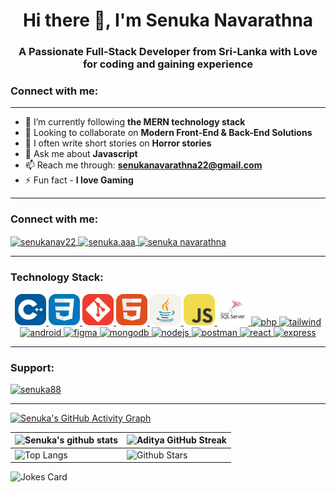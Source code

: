 <h1 align="center">Hi there 👋, I'm Senuka Navarathna</h1>
<h3 align="center">A Passionate Full-Stack Developer from Sri-Lanka with Love for coding and gaining experience</h3>

<h3 align="left">Connect with me:</h3>

---

- 🌱 I’m currently following **the MERN technology stack**  
- 🔭 Looking to collaborate on **Modern Front-End & Back-End Solutions**  
- 📝 I often write short stories on **Horror stories**  
- 💬 Ask me about **Javascript**  
- 📫 Reach me through: **senukanavarathna22@gmail.com**  
- ⚡ Fun fact - **I love Gaming**  

---

<h3 align="left">Connect with me:</h3>
<p align="left">
<a href="https://twitter.com/senukanav22" target="blank">
  <img align="center" src="https://raw.githubusercontent.com/rahuldkjain/github-profile-readme-generator/master/src/images/icons/Social/twitter.svg" alt="senukanav22" height="30" width="40" />
</a>
<a href="https://instagram.com/senuka.aaa" target="blank">
  <img align="center" src="https://raw.githubusercontent.com/rahuldkjain/github-profile-readme-generator/master/src/images/icons/Social/instagram.svg" alt="senuka.aaa" height="30" width="40" />
</a>
<a href="https://www.youtube.com/c/senuka navarathna" target="blank">
  <img align="center" src="https://raw.githubusercontent.com/rahuldkjain/github-profile-readme-generator/master/src/images/icons/Social/youtube.svg" alt="senuka navarathna" height="30" width="40" />
</a>
</p>

---

<h3 align="left">Technology Stack:</h3>
<p align="center"> <a href="https://www.w3schools.com/cpp/" target="_blank" rel="noreferrer"> <img src="https://github.com/tandpfun/skill-icons/blob/main/icons/CPP.svg" alt="cplusplus" width="50" height="50"/> </a> <a href="https://www.w3schools.com/css/" target="_blank" rel="noreferrer"> <img src="https://github.com/tandpfun/skill-icons/blob/main/icons/CSS.svg" alt="css3" width="50" height="50"/> </a> <a href="https://git-scm.com/" target="_blank" rel="noreferrer"> <img src="https://github.com/tandpfun/skill-icons/blob/main/icons/Git.svg" alt="git" width="50" height="50"/> </a> <a href="https://www.w3.org/html/" target="_blank" rel="noreferrer"> <img src="https://github.com/tandpfun/skill-icons/blob/main/icons/HTML.svg" alt="html5" width="50" height="50"/> </a> <a href="https://www.java.com" target="_blank" rel="noreferrer"> <img src="https://github.com/tandpfun/skill-icons/blob/main/icons/Java-Light.svg" alt="java" width="50" height="50"/> </a> <a href="https://developer.mozilla.org/en-US/docs/Web/JavaScript" target="_blank" rel="noreferrer"> <img src="https://github.com/tandpfun/skill-icons/blob/main/icons/JavaScript.svg" alt="javascript" width="50" height="50"/> </a> <a href="https://www.microsoft.com/en-us/sql-server" target="_blank" rel="noreferrer"> <img src="https://github.com/Scar1109/skill-icons/blob/Scar1109/icons/microsoftSQL.svg" alt="mssql" width="50" height="50"/> <a href="https://www.php.net" target="_blank" rel="noreferrer"> <img src="https://github.com/Scar1109/skill-icons/blob/Scar1109/icons/PHP-Light.svg" alt="php" width="50" height="50"/> </a> <a href="https://tailwindcss.com/" target="_blank" rel="noreferrer"> <img src="https://github.com/Scar1109/skill-icons/blob/Scar1109/icons/TailwindCSS-Light.svg" alt="tailwind" width="50" height="50"/> </a>  </a> <a href="https://developer.android.com" target="_blank" rel="noreferrer"> <img src="https://github.com/Scar1109/skill-icons/blob/main/icons/AndroidStudio-Light.svg" alt="android" width="50" height="50"/> </a> <a href="https://www.figma.com/" target="_blank" rel="noreferrer"> <img src="https://github.com/Scar1109/skill-icons/blob/main/icons/Figma-Light.svg" alt="figma" width="50" height="50"/> <a href="https://www.mongodb.com/" target="_blank" rel="noreferrer"> <img src="https://github.com/Scar1109/skill-icons/blob/main/icons/MongoDB.svg" alt="mongodb" width="50" height="50"/> </a> <a href="https://nodejs.org" target="_blank" rel="noreferrer"> <img src="https://github.com/Scar1109/skill-icons/blob/main/icons/NodeJS-Light.svg" alt="nodejs" width="50" height="50"/> </a> <a href="https://postman.com" target="_blank" rel="noreferrer"> <img src="https://github.com/Scar1109/skill-icons/blob/main/icons/Postman.svg" alt="postman" width="50" height="50"/> </a> <a href="https://reactjs.org/" target="_blank" rel="noreferrer"> <img src="https://github.com/Scar1109/skill-icons/blob/main/icons/React-Light.svg" alt="react" width="50" height="50"/> </a> <a href="https://expressjs.com" target="_blank" rel="noreferrer"> <img src="https://github.com/Scar1109/skill-icons/blob/main/icons/ExpressJS-Light.svg" alt="express" width="50" height="50"/> </a> 
</p>


---

<h3 align="left">Support:</h3>
<p>
  <a href="https://www.buymeacoffee.com/senuka88">
    <img src="https://cdn.buymeacoffee.com/buttons/v2/default-yellow.png" height="50" width="210" alt="senuka88" />
  </a>
</p>

---


[![Senuka's GitHub Activity Graph](https://activity-graph.herokuapp.com/graph?username=senuka88&theme=tokyonight)](https://git.io/praveenscience)

| ![Senuka's github stats](https://github-readme-stats.vercel.app/api?username=senuka88&show_icons=true&theme=tokyonight) | ![Aditya GitHub Streak](https://github-readme-streak-stats.herokuapp.com/?user=senuka88&theme=tokyonight) |
| --- | --- |
| ![Top Langs](https://github-readme-stats.vercel.app/api/top-langs/?username=senuka88&theme=tokyonight) | ![Github Stars](https://github-readme-stats.vercel.app/api?username=senuka88&show_icons=true&locale=en&count_private=true&hide_rank=true&custom_title=My%20GitHub%20Stats&disable_animations=true&theme=tokyonight) |

![Jokes Card](https://readme-jokes.vercel.app/api?theme=tokyonight)
